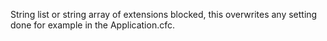 String list or string array of extensions blocked, this overwrites any setting done for example in the Application.cfc.